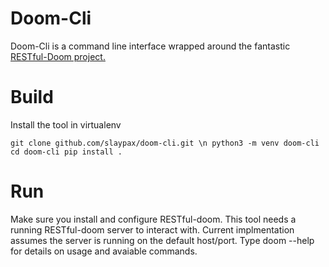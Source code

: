 # Doom-Cli #

Doom-Cli is a command line interface wrapped around the fantastic [RESTful-Doom project.](https://github.com/jeff-1amstudios/restful-doom)

# Build #

Install the tool in virtualenv

`
git clone github.com/slaypax/doom-cli.git \n
python3 -m venv doom-cli
cd doom-cli
pip install .
`
# Run #

Make sure you install and configure RESTful-doom. This tool needs a running RESTful-doom server to interact with. Current implmentation assumes the server is running on the default host/port. Type doom --help for details on usage and avaiable commands. 
